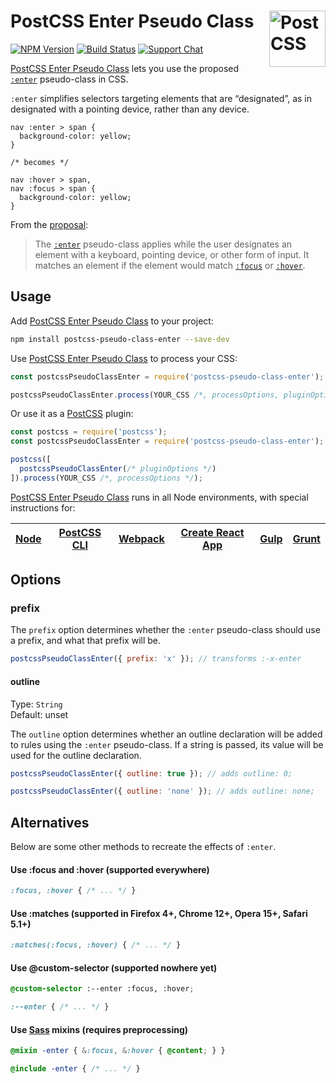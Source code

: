 # PostCSS Enter Pseudo Class [<img src="https://postcss.github.io/postcss/logo.svg" alt="PostCSS" width="90" height="90" align="right">][PostCSS]

[![NPM Version][npm-img]][npm-url]
[![Build Status][cli-img]][cli-url]
[![Support Chat][git-img]][git-url]

[PostCSS Enter Pseudo Class] lets you use the proposed [`:enter`] pseudo-class
in CSS.

`:enter` simplifies selectors targeting elements that are “designated”, as in
designated with a pointing device, rather than any device.


```pcss
nav :enter > span {
  background-color: yellow;
}

/* becomes */

nav :hover > span,
nav :focus > span {
  background-color: yellow;
}
```

From the [proposal]:

> The [`:enter`] pseudo-class applies while the user designates an element with
> a keyboard, pointing device, or other form of input. It matches an element if
> the element would match [`:focus`] or [`:hover`].

## Usage

Add [PostCSS Enter Pseudo Class] to your project:

```bash
npm install postcss-pseudo-class-enter --save-dev
```

Use [PostCSS Enter Pseudo Class] to process your CSS:

```js
const postcssPseudoClassEnter = require('postcss-pseudo-class-enter');

postcssPseudoClassEnter.process(YOUR_CSS /*, processOptions, pluginOptions */);
```

Or use it as a [PostCSS] plugin:

```js
const postcss = require('postcss');
const postcssPseudoClassEnter = require('postcss-pseudo-class-enter');

postcss([
  postcssPseudoClassEnter(/* pluginOptions */)
]).process(YOUR_CSS /*, processOptions */);
```

[PostCSS Enter Pseudo Class] runs in all Node environments, with special
instructions for:

| [Node](INSTALL.md#node) | [PostCSS CLI](INSTALL.md#postcss-cli) | [Webpack](INSTALL.md#webpack) | [Create React App](INSTALL.md#create-react-app) | [Gulp](INSTALL.md#gulp) | [Grunt](INSTALL.md#grunt) |
| --- | --- | --- | --- | --- | --- |

## Options

### prefix

The `prefix` option determines whether the `:enter` pseudo-class should use a
prefix, and what that prefix will be.

```js
postcssPseudoClassEnter({ prefix: 'x' }); // transforms :-x-enter
```

#### outline

Type: `String`  
Default: unset

The `outline` option determines whether an outline declaration will be added to
rules using the `:enter` pseudo-class. If a string is passed, its value will be
used for the outline declaration.

```js
postcssPseudoClassEnter({ outline: true }); // adds outline: 0;
```

```js
postcssPseudoClassEnter({ outline: 'none' }); // adds outline: none;
```

## Alternatives

Below are some other methods to recreate the effects of `:enter`.

#### Use :focus and :hover (supported everywhere)

```css
:focus, :hover { /* ... */ }
```

#### Use :matches (supported in Firefox 4+, Chrome 12+, Opera 15+, Safari 5.1+)

```css
:matches(:focus, :hover) { /* ... */ }
```

#### Use @custom-selector (supported nowhere yet)

```css
@custom-selector :--enter :focus, :hover;

:--enter { /* ... */ }
```

#### Use [Sass] mixins (requires preprocessing)

```scss
@mixin -enter { &:focus, &:hover { @content; } }

@include -enter { /* ... */ }
```

[cli-img]: https://img.shields.io/travis/jonathantneal/postcss-pseudo-class-enter.svg
[cli-url]: https://travis-ci.org/jonathantneal/postcss-pseudo-class-enter
[git-img]: https://img.shields.io/badge/support-chat-blue.svg
[git-url]: https://gitter.im/postcss/postcss
[npm-img]: https://img.shields.io/npm/v/postcss-pseudo-class-enter.svg
[npm-url]: https://www.npmjs.com/package/postcss-pseudo-class-enter

[`:enter`]: https://discourse.specifiction.org/t/a-common-pseudo-class-for-hover-and-focus/877
[`:focus`]: https://dev.w3.org/csswg/selectors/#focus-pseudo
[`:hover`]: https://dev.w3.org/csswg/selectors/#visited-pseudo
[PostCSS]: https://github.com/postcss/postcss
[PostCSS Enter Pseudo Class]: https://github.com/jonathantneal/postcss-pseudo-class-enter
[proposal]: https://discourse.specifiction.org/t/a-common-pseudo-class-for-hover-and-focus/877
[Sass]: https://sass-lang.com/
